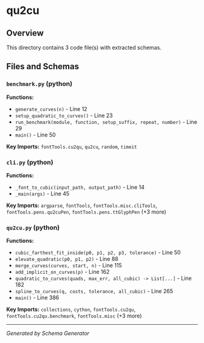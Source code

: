 # qu2cu

## Overview

This directory contains 3 code file(s) with extracted schemas.

## Files and Schemas

### `benchmark.py` (python)

**Functions:**
- `generate_curves(n)` - Line 12
- `setup_quadratic_to_curves()` - Line 23
- `run_benchmark(module, function, setup_suffix, repeat, number)` - Line 29
- `main()` - Line 50

**Key Imports:** `fontTools.cu2qu`, `qu2cu`, `random`, `timeit`

### `cli.py` (python)

**Functions:**
- `_font_to_cubic(input_path, output_path)` - Line 14
- `_main(args)` - Line 45

**Key Imports:** `argparse`, `fontTools`, `fontTools.misc.cliTools`, `fontTools.pens.qu2cuPen`, `fontTools.pens.ttGlyphPen` (+3 more)

### `qu2cu.py` (python)

**Functions:**
- `cubic_farthest_fit_inside(p0, p1, p2, p3, tolerance)` - Line 50
- `elevate_quadratic(p0, p1, p2)` - Line 88
- `merge_curves(curves, start, n)` - Line 115
- `add_implicit_on_curves(p)` - Line 162
- `quadratic_to_curves(quads, max_err, all_cubic) -> List[...]` - Line 182
- `spline_to_curves(q, costs, tolerance, all_cubic)` - Line 265
- `main()` - Line 386

**Key Imports:** `collections`, `cython`, `fontTools.cu2qu`, `fontTools.cu2qu.benchmark`, `fontTools.misc` (+3 more)

---
*Generated by Schema Generator*